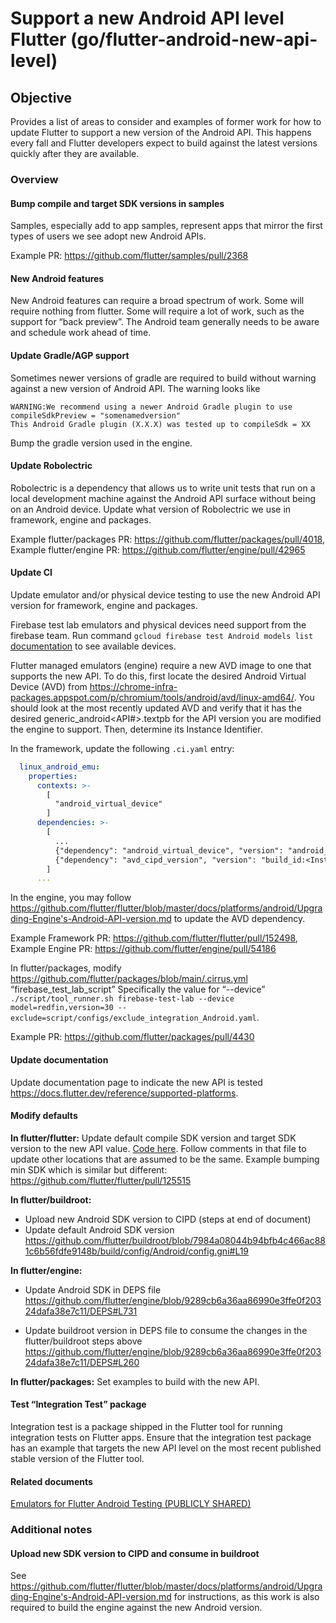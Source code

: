 # Support a new Android API level Flutter (go/flutter-android-new-api-level)

## Objective
Provides a list of areas to consider and examples of former work for how to update Flutter to support a new version of the Android API. This happens every fall and Flutter developers expect to build against the latest versions quickly after they are available.

### Overview

#### Bump compile and target SDK versions in samples
Samples, especially add to app samples, represent apps that mirror the first types of users we see adopt new Android APIs.

Example PR: https://github.com/flutter/samples/pull/2368

#### New Android features
New Android features can require a broad spectrum of work. Some will require nothing from flutter. Some will require a lot of work, such as the support for “back preview”. The Android team generally needs to be aware and schedule work ahead of time.

#### Update Gradle/AGP support
Sometimes newer versions of gradle are required to build without warning against a new version of Android API. The warning looks like
```
WARNING:We recommend using a newer Android Gradle plugin to use compileSdkPreview = "somenamedversion"
This Android Gradle plugin (X.X.X) was tested up to compileSdk = XX
```
Bump the gradle version used in the engine.

#### Update Robolectric
Robolectric is a dependency that allows us to write unit tests that run on a local development machine against the Android API surface without being on an Android device.
Update what version of Robolectric we use in framework, engine and packages.

Example flutter/packages PR: https://github.com/flutter/packages/pull/4018, Example flutter/engine PR: https://github.com/flutter/engine/pull/42965

#### Update CI

Update emulator and/or physical device testing to use the new Android API version for framework, engine and packages.

Firebase test lab emulators and physical devices need support from the firebase team.
Run command `gcloud firebase test Android models list` [documentation](https://firebase.google.com/docs/test-lab/Android/available-testing-devices) to see available devices.

Flutter managed emulators (engine) require a new AVD image to one that supports the new API. To do this, first locate the desired Android Virtual Device (AVD) from https://chrome-infra-packages.appspot.com/p/chromium/tools/android/avd/linux-amd64/. You should look at the most recently updated AVD and verify that it has the desired generic_android<API#>.textpb for the API version you are modified the engine to support. Then, determine its Instance Identifier.

In the framework, update the following `.ci.yaml` entry:

```yaml
  linux_android_emu:
    properties:
      contexts: >-
        [
          "android_virtual_device"
        ]
      dependencies: >-
        [
          ...
          {"dependency": "android_virtual_device", "version": "android_<API#>_google_apis_x64.textpb"},
          {"dependency": "avd_cipd_version", "version": "build_id:<Instance ID>"},
        ]
      ...
```

In the engine, you may follow https://github.com/flutter/flutter/blob/master/docs/platforms/android/Upgrading-Engine's-Android-API-version.md to update the AVD dependency.

Example Framework PR: https://github.com/flutter/flutter/pull/152498, Example Engine PR: https://github.com/flutter/engine/pull/54186

In flutter/packages, modify https://github.com/flutter/packages/blob/main/.cirrus.yml “firebase_test_lab_script”
Specifically the value for “--device” `./script/tool_runner.sh firebase-test-lab --device model=redfin,version=30 --exclude=script/configs/exclude_integration_Android.yaml`.

Example PR: https://github.com/flutter/packages/pull/4430

#### Update documentation
Update documentation page to indicate the new API is tested
https://docs.flutter.dev/reference/supported-platforms.

#### Modify defaults
**In flutter/flutter:** Update default compile SDK version and target SDK version to the new API value.
[Code here](../../../packages/flutter_tools/gradle/src/main/groovy/flutter.groovy).
Follow comments in that file to update other locations that are assumed to be the same.
Example bumping min SDK which is similar but different: https://github.com/flutter/flutter/pull/125515

**In flutter/buildroot:**

- Upload new Android SDK version to CIPD (steps at end of document)
- Update default Android SDK version
https://github.com/flutter/buildroot/blob/7984a08044b94bfb4c466ac881c6b56fdfe9148b/build/config/Android/config.gni#L19

**In flutter/engine:**

- Update Android SDK in DEPS file
https://github.com/flutter/engine/blob/9289cb6a36aa86990e3ffe0f20324dafa38e7c11/DEPS#L731

- Update buildroot version in DEPS file to consume the changes in the flutter/buildroot steps above
https://github.com/flutter/engine/blob/9289cb6a36aa86990e3ffe0f20324dafa38e7c11/DEPS#L260

**In flutter/packages:** Set examples to build with the new API.

#### Test “Integration Test” package
Integration test is a package shipped in the Flutter tool for running integration tests on Flutter apps. Ensure that the integration test package has an example that targets the new API level on the most recent published stable version of the Flutter tool.

#### Related documents
[Emulators for Flutter Android Testing (PUBLICLY SHARED)](https://docs.google.com/document/d/10wYUcLcSTF4Epg2EUGoBqOkkOe4zxKHvYKjXFZAOgGs/edit?resourcekey=0-pltjPvEtVezXDADMbUwFHQ)

### Additional notes
#### Upload new SDK version to CIPD and consume in buildroot
See https://github.com/flutter/flutter/blob/master/docs/platforms/android/Upgrading-Engine's-Android-API-version.md for instructions, as this work is also required to build the engine against the new Android version.
